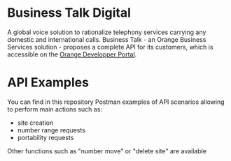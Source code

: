 # Business Talk Digital

A global voice solution to rationalize telephony services carrying any domestic and international calls.
Business Talk - an Orange Business Services solution - proposes a complete API for its customers, which is accessible on the [Orange Developper Portal](https://developer.orange.com/apis/businesstalk).

# API Examples

You can find in this repository Postman examples of API scenarios allowing to perform main actions such as:
- site creation
- number range requests
- portability requests

Other functions such as "number move" or "delete site" are available
